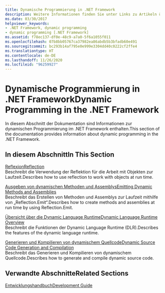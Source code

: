 ```yaml
---
title: Dynamische Programmierung in .NET Framework
description: Weitere Informationen finden Sie unter Links zu Artikeln über die dynamische Programmierung in .NET. In den Artikeln wird die Reflektion behandelt, die Ausgabe dynamischer Methoden und Assemblys uvm.
ms.date: 03/30/2017
helpviewer_keywords:
- .NET Framework, dynamic programming
- dynamic programming [.NET Framework]
ms.assetid: f78ec137-df0e-48c9-a7a0-5f6a1055f011
ms.openlocfilehash: 07b8bb05767ca37982ea86abdb5b3bfadb60e491
ms.sourcegitcommit: bc293b14af795e0e999e3304dd40c0222cf2ffe4
ms.translationtype: HT
ms.contentlocale: de-DE
ms.lasthandoff: 11/26/2020
ms.locfileid: "96259927"
---
```

# <a name="dynamic-programming-in-the-net-framework"></a><span data-ttu-id="f5c73-104">Dynamische Programmierung in .NET Framework</span><span class="sxs-lookup"><span data-stu-id="f5c73-104">Dynamic Programming in the .NET Framework</span></span>

<span data-ttu-id="f5c73-105">In diesem Abschnitt der Dokumentation sind Informationen zur dynamischen Programmierung im .NET Framework enthalten.</span><span class="sxs-lookup"><span data-stu-id="f5c73-105">This section of the documentation provides information about dynamic programming in the .NET Framework.</span></span>  
  
## <a name="in-this-section"></a><span data-ttu-id="f5c73-106">In diesem Abschnitt</span><span class="sxs-lookup"><span data-stu-id="f5c73-106">In This Section</span></span>  

 [<span data-ttu-id="f5c73-107">Reflexion</span><span class="sxs-lookup"><span data-stu-id="f5c73-107">Reflection</span></span>](reflection.md)  
 <span data-ttu-id="f5c73-108">Beschreibt die Verwendung der Reflektion für die Arbeit mit Objekten zur Laufzeit.</span><span class="sxs-lookup"><span data-stu-id="f5c73-108">Describes how to use reflection to work with objects at run time.</span></span>  
  
 [<span data-ttu-id="f5c73-109">Ausgeben von dynamischen Methoden und Assemblys</span><span class="sxs-lookup"><span data-stu-id="f5c73-109">Emitting Dynamic Methods and Assemblies</span></span>](emitting-dynamic-methods-and-assemblies.md)  
 <span data-ttu-id="f5c73-110">Beschreibt das Erstellen von Methoden und Assemblys zur Laufzeit mithilfe von „Reflection.Emit“.</span><span class="sxs-lookup"><span data-stu-id="f5c73-110">Describes how to create methods and assemblies at run time by using Reflection.Emit.</span></span>  
  
 [<span data-ttu-id="f5c73-111">Übersicht über die Dynamic Language Runtime</span><span class="sxs-lookup"><span data-stu-id="f5c73-111">Dynamic Language Runtime Overview</span></span>](dynamic-language-runtime-overview.md)  
 <span data-ttu-id="f5c73-112">Beschreibt die Funktionen der Dynamic Language Runtime (DLR).</span><span class="sxs-lookup"><span data-stu-id="f5c73-112">Describes the features of the dynamic language runtime.</span></span>  
  
 [<span data-ttu-id="f5c73-113">Generieren und Kompilieren von dynamischem Quellcode</span><span class="sxs-lookup"><span data-stu-id="f5c73-113">Dynamic Source Code Generation and Compilation</span></span>](dynamic-source-code-generation-and-compilation.md)  
 <span data-ttu-id="f5c73-114">Beschreibt das Generieren und Kompilieren von dynamischem Quellcode.</span><span class="sxs-lookup"><span data-stu-id="f5c73-114">Describes how to generate and compile dynamic source code.</span></span>  
  
## <a name="related-sections"></a><span data-ttu-id="f5c73-115">Verwandte Abschnitte</span><span class="sxs-lookup"><span data-stu-id="f5c73-115">Related Sections</span></span>  

 [<span data-ttu-id="f5c73-116">Entwicklungshandbuch</span><span class="sxs-lookup"><span data-stu-id="f5c73-116">Development Guide</span></span>](../development-guide.md)  
